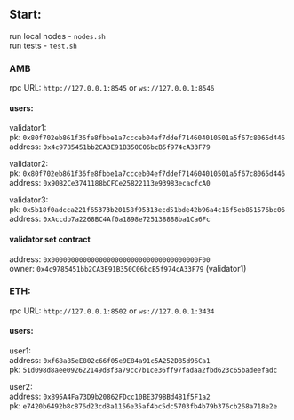 ## Start:

run local nodes - `nodes.sh`  
run tests - `test.sh`


### AMB
rpc URL: `http://127.0.0.1:8545` or `ws://127.0.0.1:8546`

#### users:

validator1:  
pk: `0x80f702eb861f36fe8fbbe1a7ccceb04ef7ddef714604010501a5f67c8065d446`  
address: `0x4c9785451bb2CA3E91B350C06bcB5f974cA33F79` 

validator2:  
pk: `0x80f702eb861f36fe8fbbe1a7ccceb04ef7ddef714604010501a5f67c8065d446`  
address: `0x90B2Ce3741188bCFCe25822113e93983ecacfcA0` 

validator3:  
pk: `0x5b18f0adcca221f65373b20158f95313ecd51bde42b96a4c16f5eb851576bc06`  
address: `0xAccdb7a2268BC4Af0a1898e725138888ba1Ca6Fc` 

#### validator set contract

address: `0x0000000000000000000000000000000000000F00`  
owner: `0x4c9785451bb2CA3E91B350C06bcB5f974cA33F79` (validator1)


### ETH:

rpc URL: `http://127.0.0.1:8502` or `ws://127.0.0.1:3434`

#### users:

user1:  
address: `0xf68a85eE802c66f05e9E84a91c5A252D85d96Ca1`  
pk: `51d098d8aee092622149d8f3a79cc7b1ce36ff97fadaa2fbd623c65badeefadc`

user2:  
address: `0x895A4Fa73D9b20862FDcc10BE379BBd4B1f5F1a2`  
pk: `e7420b6492b8c876d23cd8a1156e35af4bc5dc5703fb4b79b376cb268a718e2e`
